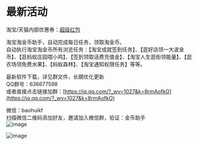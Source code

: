 # 最新活动  
淘宝/天猫内部优惠券：[超级红包](https://resoumen.com/u "点击链接")  

淘宝淘金币助手，自动完成每日任务，领取淘金币。  
自动执行淘宝淘金币所有浏览任务：【淘宝成就签到任务】、【逛好店领一大波金币】、【逛蚂蚁庄园喂小鸡】、【签到领取话费充值金】、【淘宝人生逛街领能量】、【逛农场领免费水果】、【蚂蚁森林】、【淘宝通知权限任务】等等。  
  
最新软件下载，详见群文件，长期优化更新  
QQ群号：636677598  
或者直接点击链接加群：[https://jq.qq.com/?_wv=1027&k=8rmAofkO](https://jq.qq.com/?_wv=1027&k=8rmAofkO)  
  
微信：baohuikf  
扫描微信二维码添加好友，邀请加入微信群，验证：金币助手  
![image](https://github.com/yunyunv/qianggou/blob/main/weixin.jpg)  
   
   
![image](https://github.com/yunyunv/taojinbi/blob/main/%E6%88%AA%E5%9B%BE.png)  
